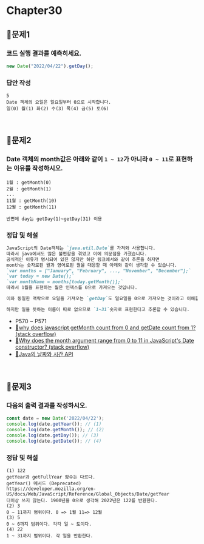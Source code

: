 # Chapter30
## 📌문제1

### 코드 실행 결과를 예측히세요.

```js
new Date("2022/04/22").getDay();
```

### 답안 작성

```
5
Date 객체의 요일은 일요일부터 0으로 시작합니다.
일(0) 월(1) 화(2) 수(3) 목(4) 금(5) 토(6)
```

<br>

## 📌문제2
### Date 객체의 month값은 아래와 같이 `1 ~ 12`가 아니라 `0 ~ 11`로 표현하는 이유를 작성하시오.
```
1월 : getMonth(0)
2월 : getMonth(1)
...
11월 : getMonth(10)
12월 : getMonth(11)

반면에 day는 getDay(1)~getDay(31) 이용
```
### 정답 및 해설
```md
JavaScript의 Date객체는 `java.util.Date`를 가져와 사용합니다.
따라서 java에서도 많은 불편함을 겪었고 이에 의문점을 가졌습니다.
공식적인 이유가 명시되어 있진 않지만 하단 링크에서와 같이 추론을 하자면
month는 숫자로된 월과 영어로된 월을 대응할 때 아래와 같이 생각할 수 있습니다.
`var months = ["January", "February", ..., "November", "December"];`
`var today = new Date();`
`var monthName = months[today.getMonth()];`
따라서 1월을 표현하는 월은 인덱스를 0으로 가져오는 것입니다.

이와 동일한 맥락으로 요일을 가져오는 `getDay`도 일요일을 0으로 가져오는 것이라고 이해할 수 있습니다.

하지만 일을 뜻하는 이름이 따로 없으므로 `1~31`숫자로 표현한다고 추론할 수 있습니다.
```
- P570 ~ P571
- [🔗why does javascript getMonth count from 0 and getDate count from 1? (stack overflow)](https://stackoverflow.com/questions/15799514/why-does-javascript-getmonth-count-from-0-and-getdate-count-from-1)
- [🔗Why does the month argument range from 0 to 11 in JavaScript's Date constructor? (stack overflow)](https://stackoverflow.com/questions/2552483/why-does-the-month-argument-range-from-0-to-11-in-javascripts-date-constructor/41992352#41992352)
- [🔗Java의 날짜와 시간 API](https://d2.naver.com/helloworld/645609)

<br>

## 📌문제3
### 다음의 출력 결과를 작성하시오.
```js
const date = new Date('2022/04/22');
console.log(date.getYear()); // (1)
console.log(date.getMonth()); // (2)
console.log(date.getDay()); // (3)
console.log(date.getDate()); // (4)
```

### 정답 및 해설
```
(1) 122
getYear과 getFullYear 함수는 다르다.
getYear() 메서드 (Deprecated)
https://developer.mozilla.org/en-US/docs/Web/JavaScript/Reference/Global_Objects/Date/getYear
더이상 쓰지 않는다. 1900년을 0으로 생각해 2022년은 122를 반환한다. 
(2) 3
0 ~ 11까지 범위이다. 0 => 1월 11=> 12월
(3) 5
0 ~ 6까지 범위이다. 각각 일 ~ 토이다.  
(4) 22
1 ~ 31까지 범위이다. 각 일을 반환한다.
```

<br>
